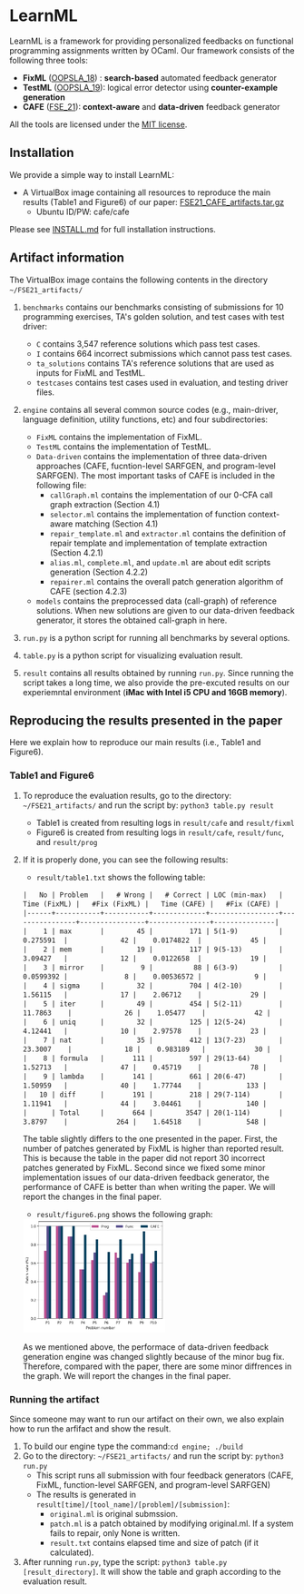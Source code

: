 # LearnML

LearnML is a framework for providing personalized feedbacks on functional programming assignments written by OCaml. Our framework consists of the following three tools:

* **FixML** ([OOPSLA_18](https://dl.acm.org/doi/10.1145/3276528)) : **search-based** automated feedback generator
* **TestML** ([OOPSLA_19](https://dl.acm.org/doi/10.1145/3360614)): logical error detector using **counter-example generation**
* **CAFE** ([FSE_21](./FSE21.pdf)): **context-aware** and **data-driven** feedback generator

All the tools are licensed under the [MIT license](LICENSE).

## Installation
We provide a simple way to install LearnML:
* A VirtualBox image containing all resources to reproduce the main results (Table1 and Figure6) of our paper: [FSE21_CAFE_artifacts.tar.gz](https://drive.google.com/file/d/1JRLXfOugQd7al5jUwkTpWH4pIWF0Bowh/view?usp=sharing)
   * Ubuntu ID/PW: cafe/cafe
   
Please see [INSTALL.md](./INSTALL.md) for full installation instructions.

## Artifact information

The VirtualBox image contains the following contents in the directory `~/FSE21_artifacts/`
1. `benchmarks` contains our benchmarks consisting of submissions for 10 programming exercises, TA's golden solution, and test cases with test driver:
    * `C` contains 3,547 reference solutions which pass test cases.
    * `I` contains 664 incorrect submissions which cannot pass test cases.
    * `ta_solutions` contains TA's reference solutions that are used as inputs for FixML and TestML.
    * `testcases` contains test cases used in evaluation, and testing driver files.
 
2. `engine` contains all several common source codes (e.g., main-driver, language definition, utility functions, etc) and four subdirectories: 
    * `FixML` contains the implementation of FixML.
    * `TestML` contains the implementation of TestML.
    * `Data-driven` contains the implementation of three data-driven approaches (CAFE, fucntion-level SARFGEN, and program-level SARFGEN). The most important tasks of CAFE is included in the following file:
      * `callGraph.ml` contains the implementation of our 0-CFA call graph extraction (Section 4.1)
      * `selector.ml` contains the implementation of function context-aware matching (Section 4.1)
      * `repair_template.ml` and `extractor.ml` contains the definition of repair template and implementation of template extraction (Section 4.2.1)
      * `alias.ml`, `complete.ml`, and `update.ml` are about edit scripts generation (Section 4.2.2)
      * `repairer.ml` contains the overall patch generation algorithm of CAFE (section 4.2.3)
    * `models` contains the preprocessed data (call-graph) of reference solutions. When new solutions are given to our data-driven feedback generator, it stores the obtained call-graph in here.
    
3. `run.py` is a python script for running all benchmarks by several options.
4. `table.py` is a python script for visualizing evaluation result.
5. `result` contains all results obtained by running `run.py`. Since running the script takes a long time, we also provide the pre-excuted results on our experiemntal environment (**iMac with Intel i5 CPU and 16GB memory**).

## Reproducing the results presented in the paper
Here we explain how to reproduce our main results (i.e., Table1 and Figure6).

### Table1 and Figure6
1. To reproduce the evaluation results, go to the directory: `~/FSE21_artifacts/` and run the script by: ``` python3 table.py result ``` 
    * Table1 is created from resulting logs in `result/cafe` and `result/fixml`
    * Figure6 is created from  resulting logs in `result/cafe`, `result/func`, and `result/prog`
2. If it is properly done, you can see the following results:
    * `result/table1.txt` shows the following table:
    
    ```
    |   No | Problem   |   # Wrong |   # Correct | LOC (min-max)   |   Time (FixML) |   #Fix (FixML) |   Time (CAFE) |   #Fix (CAFE) |
    |------+-----------+-----------+-------------+-----------------+----------------+----------------+---------------+---------------|
    |    1 | max       |        45 |         171 | 5(1-9)          |      0.275591  |             42 |    0.0174822  |            45 |
    |    2 | mem       |        19 |         117 | 9(5-13)         |      3.09427   |             12 |    0.0122658  |            19 |
    |    3 | mirror    |         9 |          88 | 6(3-9)          |      0.0599392 |              8 |    0.00536572 |             9 |
    |    4 | sigma     |        32 |         704 | 4(2-10)         |      1.56115   |             17 |    2.06712    |            29 |
    |    5 | iter      |        49 |         454 | 5(2-11)         |     11.7863    |             26 |    1.05477    |            42 |
    |    6 | uniq      |        32 |         125 | 12(5-24)        |      4.12441   |             10 |    2.97578    |            23 |
    |    7 | nat       |        35 |         412 | 13(7-23)        |     23.3007    |             18 |    0.983189   |            30 |
    |    8 | formula   |       111 |         597 | 29(13-64)       |      1.52713   |             47 |    0.45719    |            78 |
    |    9 | lambda    |       141 |         661 | 20(6-47)        |      1.50959   |             40 |    1.77744    |           133 |
    |   10 | diff      |       191 |         218 | 29(7-114)       |      1.11941   |             44 |    3.04461    |           140 |
    |      | Total     |       664 |        3547 | 20(1-114)       |      3.8797    |            264 |    1.64518    |           548 |
    ```
    
    The table slightly differs to the one presented in the paper. First, the number of patches generated by FixML is higher than reported result. This is because the table in the paper did not report 30 incorrect patches generated by FixML. Second since we fixed some minor implementation issues of our data-driven feedback generator, the performance of CAFE is better than when writing the paper. We will report the changes in the final paper.
    * `result/figure6.png` shows the following graph:

    <img src= "./result/figure6.png" width="250" height="200"> 
    
    As we mentioned above, the performace of data-driven feedback generation engine was changed slightly because of the minor bug fix. Therefore, compared with the paper, there are some minor diffrences in the graph. We will report the changes in the final paper.

### Running the artifact
Since someone may want to run our artifact on their own, we also explain how to run the arfifact and show the result. 
1. To build our engine type the command:```cd engine; ./build```
2. Go to the directory: `~/FSE21_artifacts/` and run the script by: ``` python3 run.py ```
    * This script runs all submission with four feedback generators (CAFE, FixML, function-level SARFGEN, and program-level SARFGEN)
    * The results is generated in `result[time]/[tool_name]/[problem]/[submission]`:
      * `original.ml` is original submssion.
      * `patch.ml` is a patch obtained by modifying original.ml. If a system fails to repair, only None is written.
      * `result.txt` contains elapsed time and size of patch (if it calculated).
3. After running `run.py`, type the script: ``` python3 table.py [result_directory] ```. It will show the table and graph according to the evaluation result.
